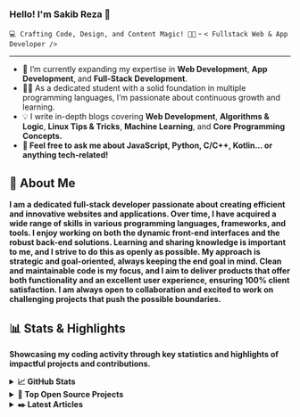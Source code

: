 <!-- ============ INTRO START ============ -->

<!-- greeting -->
<h3>Hello! I'm Sakib Reza 👋</h3>

<!-- tagline -->
`💻 Crafting Code, Design, and Content Magic! 🚀✨` - `< Fullstack Web & App Developer />`

<hr/>

<!-- activity -->
<ul>
  <li>🌱 I’m currently expanding my expertise in <b>Web Development</b>, <b>App Development</b>, and <b>Full-Stack Development</b>.</li>
  <li>👨‍🎓 As a dedicated student with a solid foundation in multiple programming languages, I’m passionate about continuous growth and learning.</li>
  <li>💡 I write in-depth blogs covering <b>Web Development</b>, <b>Algorithms & Logic</b>, <b>Linux Tips & Tricks</b>, <b>Machine Learning</b>, and <b>Core Programming Concepts.</li>
  <li>💬 Feel free to ask me about JavaScript, Python, C/C++, Kotlin... or anything tech-related!</li>
</ul>
<!-- ============ INTRO END ============ -->

<!-- ============ ABOUT START ============ -->
<h2>🚀 About Me</h2>
<p>I am a dedicated full-stack developer passionate about creating efficient and innovative websites and applications. Over time, I have acquired a wide range of skills in various programming languages, frameworks, and tools. I enjoy working on both the dynamic front-end interfaces and the robust back-end solutions. Learning and sharing knowledge is important to me, and I strive to do this as openly as possible. My approach is strategic and goal-oriented, always keeping the end goal in mind. Clean and maintainable code is my focus, and I aim to deliver products that offer both functionality and an excellent user experience, ensuring 100% client satisfaction. I am always open to collaboration and excited to work on challenging projects that push the possible boundaries.</p>
<!-- ============ ABOUT END ============ -->

<!-- ============ STATS AND HIGHLIGHTS START ============ -->
<h2>📊 Stats & Highlights</h2>
<p>Showcasing my coding activity through key statistics and highlights of impactful projects and contributions.</p>

<!-- github stats -->
<details>
  <summary><b>📈 GitHub Stats</b></summary>
  <p align="center">
    <img src="https://github-readme-stats.vercel.app/api?username=sakibreza229&show_icons=true&count_private=true&theme=tokyonight&hide_border=true&border_radius=9" height="150" alt="GitHub Stats" />
    <img src="https://github-readme-stats.vercel.app/api/top-langs?username=sakibreza229&layout=compact&langs_count=6&theme=tokyonight&hide_border=true&border_radius=9" height="150" alt="Top Languages" />
  </p>
  <p align="center">
    <i><b>Note:</b> Top languages reflect public repositories and may not indicate my proficiency or expertise in each.</i>
  </p>
</details>

<!-- open source projects & contributions -->
<details>
  <summary><b>🌟 Top Open Source Projects</b></summary>
  <p align="center">
    <a href="https://github.com/sakibreza-229/30-Days-30-Projects">
      <img src="https://github-readme-stats.vercel.app/api/pin/?username=harun181&repo=converter&theme=tokyonight&hide_border=true" alt="30 Days 30 Projects" />
    </a>
    <a href="https://github.com/sakibreza-229/portfolio">
      <img src="https://github-readme-stats.vercel.app/api/pin/?username=harun181&repo=converter&theme=tokyonight&hide_border=true" alt="Portfolio Project" />
    </a>
    <a href="https://github.com/sakibreza-229/weather-app">
      <img src="https://github-readme-stats.vercel.app/api/pin/?username=harun181&repo=converter&theme=tokyonight&hide_border=true" alt="Weather App" />
    </a>
    <a href="https://github.com/sakibreza-229/blog-platform">
      <img src="https://github-readme-stats.vercel.app/api/pin/?username=harun181&repo=converter&theme=tokyonight&hide_border=true" alt="Blog Platform" />
    </a>
  </p>
  <p align="center">
    <a href="https://github.com/sakibreza229?tab=repositories"><b>🔗 See All Repositories</b></a>
  </p>
</details>

<!-- blogs & articles -->
<details>
  <summary><b>✒️ Latest Articles</b></summary>
  <ul>
    <li><a href="#">Unlocking the Power of AI</a> - <i>Exploring AI's impact on daily life</i></li>
    <li><a href="#">Mastering Full-Stack Development</a> - <i>Your guide to becoming a full-stack expert</i></li>
    <li><a href="#">Responsive Web Design Techniques</a> - <i>Creating mobile-friendly websites</i></li>
    <li><a href="#">Introduction to Neural Networks</a> - <i>Learn the basics of neural networks</i></li>
    <li><a href="#">Getting Started with Machine Learning</a> - <i>Beginner's guide to ML concepts</i></li>
    <li><a href="#">Modern Front-End Frameworks Compared</a> - <i>A breakdown of React, Vue, and Angular</i></li>
    <li><a href="#">Efficient Database Management</a> - <i>Tips for optimizing database performance</i></li>
  </ul>
</details>
<!-- ============ STATS AND HIGHLIGHTS END ============ -->


<!---
sakibreza229/sakibreza229 is a ✨ special ✨ repository because its `README.md` (this file) appears on your GitHub profile.
You can click the Preview link to take a look at your changes.
--->
